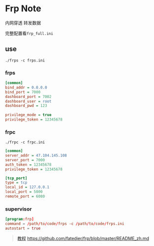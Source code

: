 Frp Note
========

内网穿透 转发数据

完整配置看`frp_full.ini`

use
---

    ./frps -c frps.ini

### frps

``` ini
[common]
bind_addr = 0.0.0.0
bind_port = 7000
dashboard_port = 7002
dashboard_user = root
dashboard_pwd = 123 
 
privilege_mode = true
privilege_token = 12345678
```

### frpc

    ./frpc -c frpc.ini

``` ini
[common]
server_addr = 47.104.145.108
server_port = 7000
auth_token = 12345678
privilege_token = 12345678

[tcp_port]
type = tcp
local_id = 127.0.0.1
local_port = 5000
remote_port = 6080
```

### supervisor

``` conf
[program:frp]
command = /path/to/code/frps -c /path/to/code/frps.ini
autostart = true
```

> [教程](https://segmentfault.com/a/1190000009353002)
> https://github.com/fatedier/frp/blob/master/README_zh.md
